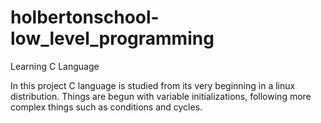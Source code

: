# holbertonschool-low_level_programming

Learning C Language

In this project C language is studied from its very beginning in a linux distribution. Things are begun with variable initializations, following more complex things such as conditions and cycles.
